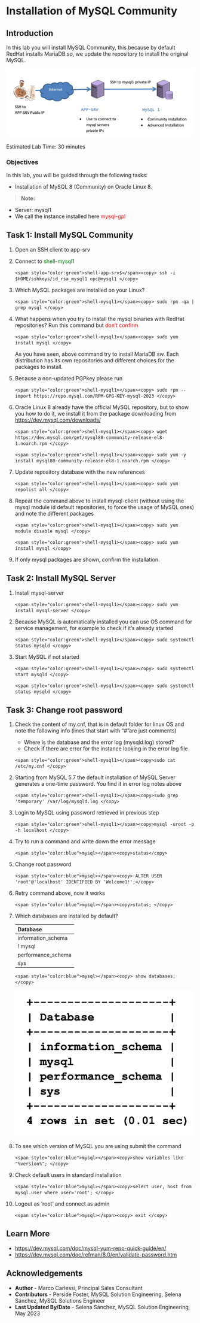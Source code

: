 # Installation of MySQL Community 

## Introduction
 In this lab you will install MySQL Community, this because by default RedHat installs MariaDB so, we update the repository to install the original MySQL.

![MYSQLEE](./images/set-up-mysql1.png "set up mysql1")

Estimated Lab Time: 30 minutes



### Objectives

In this lab, you will be guided through the following tasks: 
* Installation of MySQL 8 (Community) on Oracle Linux 8. 


> **Note:** 
  * Server: mysql1
  * We call the instance installed here <span style="color:red">mysql-gpl</span>

## Task 1: Install MySQL Community

1. Open an SSH client to app-srv

2. Connect to <span style="color:green">shell-mysql1</span>

    ```
    <span style="color:green">shell-app-srv$</span><copy> ssh -i $HOME/sshkeys/id_rsa_mysql1 opc@mysql1 </copy>
    ```

4. Which MySQL packages are installed on your Linux?

    ```
    <span style="color:green">shell-mysql1></span><copy> sudo rpm -qa | grep mysql </copy>
    ```
5. What happens when you try to install the mysql binaries with RedHat repositories? 
Run this command but <span style="color:red"> don’t confirm </span>

    ```
    <span style="color:green">shell-mysql1></span><copy> sudo yum install mysql </copy>
    ```

    As you have seen, above command try to install MariaDB sw. Each distribution has its own repositories and different choices for the packages to install.

6. Because a non-updated PGPkey please run

    ```
    <span style="color:green">shell-mysql1></span><copy> sudo rpm --import https://repo.mysql.com/RPM-GPG-KEY-mysql-2023 </copy>
    ```

7. Oracle Linux 8 already have the official MySQL repository, but to show you how to do it, we install it from the package downloading from https://dev.mysql.com/downloads/
    
    ```
    <span style="color:green">shell-mysql1></span><copy> wget https://dev.mysql.com/get/mysql80-community-release-el8-1.noarch.rpm </copy>
    ```

    ```
    <span style="color:green">shell-mysql1></span><copy> sudo yum -y install mysql80-community-release-el8-1.noarch.rpm </copy>
    ```
8. Update repository database with the new references
    ```
    <span style="color:green">shell-mysql1></span><copy> sudo yum repolist all </copy>
    ```

9. Repeat the command above to install mysql-client (without using the mysql module id default repositories, to force the usage of MySQL ones) and note the different packages

    ```
    <span style="color:green">shell-mysql1></span><copy> sudo yum module disable mysql </copy>
    ```

    ```
    <span style="color:green">shell-mysql1></span><copy> sudo yum install mysql </copy>
    ```

10. If only mysql packages are shown, confirm the installation.

## Task 2: Install MySQL Server

1. Install mysql-server
    ```
    <span style="color:green">shell-mysql1></span><copy> sudo yum install mysql-server </copy>
    ```

2. Because MySQL is automatically installed you can use OS command for service management, for example to check if it’s already started
    ```
    <span style="color:green">shell-mysql1></span><copy> sudo systemctl status mysqld </copy>
    ```

3. Start MySQL if not started
    ```
    <span style="color:green">shell-mysql1></span><copy> sudo systemctl start mysqld </copy>
    ```

    ```
    <span style="color:green">shell-mysql1></span><copy> sudo systemctl status mysqld </copy>
    ```

## Task 3: Change root password
1. Check the content of my.cnf, that is in default folder for linux OS and note the following info (lines that start with “#”are just comments)
    * Where is the database and the error log (mysqld.log) stored?
    * Check if there are error for the instance looking in the error log file

    ```
    <span style="color:green">shell-mysql1></span><copy>sudo cat /etc/my.cnf </copy>
    ```

2. Starting from MySQL 5.7 the default installation of MySQL Server generates a one-time password. You find it in error log notes above 

    ```
    <span style="color:green">shell-mysql1></span><copy>sudo grep 'temporary' /var/log/mysqld.log </copy>
    ```

3. Login to MySQL using password retrieved in previous step

    ```
    <span style="color:green">shell-mysql1></span><copy>mysql -uroot -p -h localhost </copy>
    ```
4. Try to run a command and write down the error message

    ```
    <span style="color:blue">mysql></span><copy>status</copy>
    ```
5. Change root password

    ```
    <span style="color:blue">mysql></span><copy> ALTER USER 'root'@'localhost' IDENTIFIED BY 'Welcome1!';</copy>
    ```
6. Retry command above, now it works

    ```
    <span style="color:blue">mysql></span><copy>status; </copy>
    ```
7. Which databases are installed by default?

   | Database |  
   | --- |  
   | information_schema |  
   ! mysql |  
   | performance_schema |   
   | sys |  


    ```
    <span style="color:blue">mysql></span><copy> show databases; </copy>
    ```
    ![MYSQLEE](./images/show-databases.png "show databases")

8. To see which version of MySQL you are using submit the command

    ```
    <span style="color:blue">mysql></span><copy>show variables like "%version%"; </copy>
    ```
9. Check default users in standard installation

    ```
    <span style="color:blue">mysql></span><copy>select user, host from mysql.user where user='root'; </copy>
    ```
10. Logout as ‘root’ and connect as admin

    ```
    <span style="color:blue">mysql></span><copy> exit </copy>
    ```

## Learn More
* https://dev.mysql.com/doc/mysql-yum-repo-quick-guide/en/
* https://dev.mysql.com/doc/refman/8.0/en/validate-password.htm

## Acknowledgements
* **Author** - Marco Carlessi, Principal Sales Consultant
* **Contributors** -  Perside Foster, MySQL Solution Engineering, Selena Sánchez, MySQL Solutions Engineer
* **Last Updated By/Date** - Selena Sánchez, MySQL Solution Engineering, May 2023
